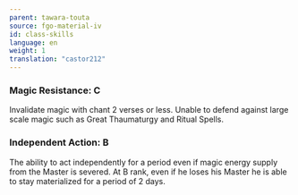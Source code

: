 ```yaml
---
parent: tawara-touta
source: fgo-material-iv
id: class-skills
language: en
weight: 1
translation: "castor212"
---
```


### Magic Resistance: C

Invalidate magic with chant 2 verses or less.
Unable to defend against large scale magic such as Great Thaumaturgy and Ritual Spells.

### Independent Action: B

The ability to act independently for a period even if magic energy supply from the Master is severed.
At B rank, even if he loses his Master he is able to stay materialized for a period of 2 days.
